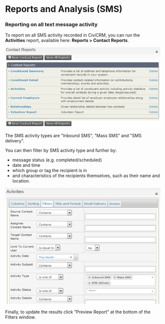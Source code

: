Reports and Analysis (SMS)
==========================

### Reporting on all text message activity

To report on all SMS activity recorded in CiviCRM, you can run the
**Activities** report, available here: **Reports > Contact Reports**.

![](../img/contact%20report%20listing.PNG) 


The SMS activity types are "Inbound SMS", "Mass SMS" and "SMS delivery".

You can then filter by SMS activity type and further by:

-   message status (e.g. completed/scheduled)
-   date and time
-   which group or tag the recipient is in
-   and characteristics of the recipients themselves, such as their name
    and location.

![](../img/SMS%20types.PNG) 


Finally, to update the results click "Preview Report" at the bottom of
the Filters window.
